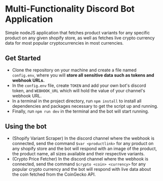 # Multi-Functionality Discord Bot Application

Simple nodeJS application that fetches product variants for any specific product on any given shopify store, as well as fetches live crypto currency data for most popular cryptocurrencies in most currencies.

## Get Started

* Clone the repository on your machine and create a file named `config.env`, where you will **store all sensitive data such as tokens and webhook URLs.**
* In the `config.env` file, create `TOKEN` and add your own bot's discord token, and `WEBHOOK_URL` which will hold the value of your channel's webhook URL.
* In a terminal in the project directory, run `npm install` to install all dependencies and packages necessary to get the script up and running.
* Finally, run `npm run dev` in the terminal and the bot will start running.

## Using the bot

* (Shopify Variant Scraper) In the discord channel where the webhook is connected, send the command `$var <productlink>` for any product on any shopify store and the bot will respond with an image of the product, the product name, all sizes available and their respective variants.
* (Crypto Price Fetcher) In the discord channel where the webhook is connected, send the command `$crypto <coin> <currency>` for any popular crypto currency and the bot will respond with live data about the coin fetched from the CoinGecko API.

